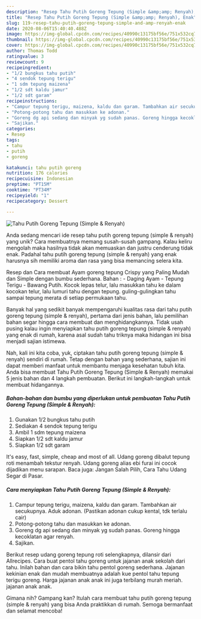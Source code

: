 ```yaml
---
description: "Resep Tahu Putih Goreng Tepung (Simple &amp;amp; Renyah), Enak"
title: "Resep Tahu Putih Goreng Tepung (Simple &amp;amp; Renyah), Enak"
slug: 119-resep-tahu-putih-goreng-tepung-simple-and-amp-renyah-enak
date: 2020-08-06T15:40:40.488Z
image: https://img-global.cpcdn.com/recipes/40990c13175bf56e/751x532cq70/tahu-putih-goreng-tepung-simple-renyah-foto-resep-utama.jpg
thumbnail: https://img-global.cpcdn.com/recipes/40990c13175bf56e/751x532cq70/tahu-putih-goreng-tepung-simple-renyah-foto-resep-utama.jpg
cover: https://img-global.cpcdn.com/recipes/40990c13175bf56e/751x532cq70/tahu-putih-goreng-tepung-simple-renyah-foto-resep-utama.jpg
author: Thomas Todd
ratingvalue: 3
reviewcount: 9
recipeingredient:
- "1/2 bungkus tahu putih"
- "4 sendok tepung terigu"
- "1 sdm tepung maizena"
- "1/2 sdt kaldu jamur"
- "1/2 sdt garam"
recipeinstructions:
- "Campur tepung terigu, maizena, kaldu dan garam. Tambahkan air secukupnya. Aduk adonan. (Pastikan adonan cukup kental, tdk terlalu cair)"
- "Potong-potong tahu dan masukkan ke adonan."
- "Goreng dg api sedang dan minyak yg sudah panas. Goreng hingga kecoklatan agar renyah."
- "Sajikan."
categories:
- Resep
tags:
- tahu
- putih
- goreng

katakunci: tahu putih goreng 
nutrition: 176 calories
recipecuisine: Indonesian
preptime: "PT15M"
cooktime: "PT34M"
recipeyield: "1"
recipecategory: Dessert

---
```



![Tahu Putih Goreng Tepung (Simple &amp; Renyah)](https://img-global.cpcdn.com/recipes/40990c13175bf56e/751x532cq70/tahu-putih-goreng-tepung-simple-renyah-foto-resep-utama.jpg)

Anda sedang mencari ide resep tahu putih goreng tepung (simple &amp; renyah) yang unik? Cara membuatnya memang susah-susah gampang. Kalau keliru mengolah maka hasilnya tidak akan memuaskan dan justru cenderung tidak enak. Padahal tahu putih goreng tepung (simple &amp; renyah) yang enak harusnya sih memiliki aroma dan rasa yang bisa memancing selera kita.

Resep dan Cara membuat Ayam goreng tepung Crispy yang Paling Mudah dan Simple dengan bumbu sederhana. Bahan : - Daging Ayam - Tepung Terigu - Bawang Putih. Kocok lepas telur, lalu masukkan tahu ke dalam kocokan telur, lalu lumuri tahu dengan tepung. guling-gulingkan tahu sampai tepung merata di setiap permukaan tahu.

Banyak hal yang sedikit banyak mempengaruhi kualitas rasa dari tahu putih goreng tepung (simple &amp; renyah), pertama dari jenis bahan, lalu pemilihan bahan segar hingga cara membuat dan menghidangkannya. Tidak usah pusing kalau ingin menyiapkan tahu putih goreng tepung (simple &amp; renyah) yang enak di rumah, karena asal sudah tahu triknya maka hidangan ini bisa menjadi sajian istimewa.


Nah, kali ini kita coba, yuk, ciptakan tahu putih goreng tepung (simple &amp; renyah) sendiri di rumah. Tetap dengan bahan yang sederhana, sajian ini dapat memberi manfaat untuk membantu menjaga kesehatan tubuh kita. Anda bisa membuat Tahu Putih Goreng Tepung (Simple &amp; Renyah) memakai 5 jenis bahan dan 4 langkah pembuatan. Berikut ini langkah-langkah untuk membuat hidangannya.

<!--inarticleads1-->

##### Bahan-bahan dan bumbu yang diperlukan untuk pembuatan Tahu Putih Goreng Tepung (Simple &amp; Renyah):

1. Gunakan 1/2 bungkus tahu putih
1. Sediakan 4 sendok tepung terigu
1. Ambil 1 sdm tepung maizena
1. Siapkan 1/2 sdt kaldu jamur
1. Siapkan 1/2 sdt garam


It&#39;s easy, fast, simple, cheap and most of all. Udang goreng dibalut tepung roti menambah tekstur renyah. Udang goreng alias ebi furai ini cocok dijadikan menu sarapan. Baca juga: Jangan Salah Pilih, Cara Tahu Udang Segar di Pasar. 

<!--inarticleads2-->

##### Cara menyiapkan Tahu Putih Goreng Tepung (Simple &amp; Renyah):

1. Campur tepung terigu, maizena, kaldu dan garam. Tambahkan air secukupnya. Aduk adonan. (Pastikan adonan cukup kental, tdk terlalu cair)
1. Potong-potong tahu dan masukkan ke adonan.
1. Goreng dg api sedang dan minyak yg sudah panas. Goreng hingga kecoklatan agar renyah.
1. Sajikan.


Berikut resep udang goreng tepung roti selengkapnya, dilansir dari Allrecipes. Cara buat pentol tahu goreng untuk jajanan anak sekolah dari tahu. Inilah bahan dan cara bikin tahu pentol goreng sederhana. Jajanan kekinian enak dan mudah membuatnya adalah kue pentol tahu tepung terigu goreng. Harga jajanan anak anak ini juga terbilang murah meriah. jajanan anak anak. 

Gimana nih? Gampang kan? Itulah cara membuat tahu putih goreng tepung (simple &amp; renyah) yang bisa Anda praktikkan di rumah. Semoga bermanfaat dan selamat mencoba!

